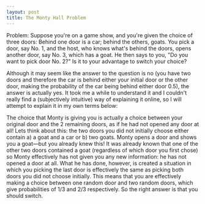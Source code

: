 ```yaml
---
layout: post
title: The Monty Hall Problem
---
```

Problem: Suppose you're on a game show, and you're given the choice of three doors: Behind one door is a car; behind the others, goats. You pick a door, say No. 1, and the host, who knows what's behind the doors, opens another door, say No. 3, which has a goat. He then says to you, "Do you want to pick door No. 2?" Is it to your advantage to switch your choice?

Although it may seem like the answer to the question is no (you have two doors and therefore the car is behind either your initial door or the other door, making the probability of the car being behind either door 0.5), the answer is actually yes. It took me a while to understand it and I couldn't really find a (subjectively intuitive) way of explaining it online, so I will attempt to explain it in my own terms below:

The choice that Monty is giving you is actually a choice between your original door and the 2 remaining doors, as if he had not opened any door at all! Lets think about this: the two doors you did not initially choose either contain a) a goat and a car or b) two goats. Monty opens a door and shows you a goat—but you already knew this! It was already known that one of the other two doors contained a goat (regardless of which door you first chose) so Monty effectively has not given you any new information: he has not opened a door at all. What he has done, however, is created a situation in which you picking the last door is effectively the same as picking both doors you did not choose initially. This means that you are effectively making a choice between one random door and two random doors, which give probabilities of 1/3 and 2/3 respectively. So the right answer is that you should switch.
